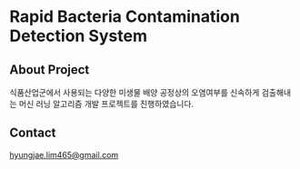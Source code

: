 # Rapid Bacteria Contamination Detection System

## About Project

식품산업군에서 사용되는 다양한 미생물 배양 공정상의 오염여부를 신속하게 검출해내는 머신 러닝 알고리즘 개발 프로젝트를 진행하였습니다.

## Contact

hyungjae.lim465@gmail.com
